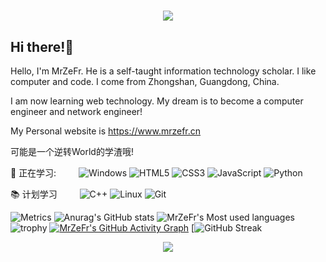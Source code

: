 <h1 align="center">
  <a href="https://www.mrzefr.cn/">
    <img src="https://readme-typing-svg.herokuapp.com/?lines=Hello+there%F0%9F%91%8B;print(%27Hello%20World%27)">
  </a>
</h1>
<h2>Hi there!👋</h2>

Hello, I'm MrZeFr. He is a self-taught information technology scholar. I like computer and code. I come from Zhongshan, Guangdong, China.

I am now learning web technology. My dream is to become a computer engineer and network engineer!

My Personal website is https://www.mrzefr.cn

可能是一个逆转World的学渣哦!

💪 正在学习: 
&emsp;&emsp;
![Windows](https://img.shields.io/badge/Windows-0078D6?style=flat-square&logo=windows&logoColor=white)
![HTML5](https://img.shields.io/badge/-HTML5-E34F26?style=flat-square&logo=html5&logoColor=white)
![CSS3](https://img.shields.io/badge/-CSS3-1572B6?style=flat-square&logo=css3)
![JavaScript](https://img.shields.io/badge/-JavaScript-oringe?style=flat-square&logo=javascript)
![Python](https://img.shields.io/badge/-Python-pink?style=flat-square&logo=Python)

📚️ 计划学习
&emsp;&emsp;
![C++](https://img.shields.io/badge/-C++-00599C?style=flat-square&logo=c)
![Linux](https://img.shields.io/badge/Linux-FCC624?style=style=flat-square&logo=linux&logoColor=black)
![Git](https://img.shields.io/badge/-Git-E34F26?style=flat-square&logo=Git&logoColor=white)

![Metrics](https://metrics.lecoq.io/Hi-MrZeFr?template=classic&config.timezone=Asia%2FShanghai)
![Anurag's GitHub stats](https://github-readme-stats.vercel.app/api?username=Hi-MrZeFr)
![MrZeFr's Most used languages](https://github-readme-stats.vercel.app/api/top-langs/?username=Hi-MrZeFr&layout=compact&hide_border=true&langs_count=10)
![trophy](https://github-profile-trophy.vercel.app/?username=Hi-MrZeFr)
[![MrZeFr's GitHub Activity Graph](https://activity-graph.herokuapp.com/graph?username=Hi-MrZeFr&theme=xcode)](https://github.com/Hi-MrZeFr)
[![GitHub Streak](https://github-readme-streak-stats.herokuapp.com/?user=Hi-MrZeFr)
<div align="center"><img  src="https://github-profile-trophy.vercel.app/?username=Hi-MrZeFr&theme=gruvbox&row=1&column=6&no-frame=true&no-bg=true" /></div>
<br>






